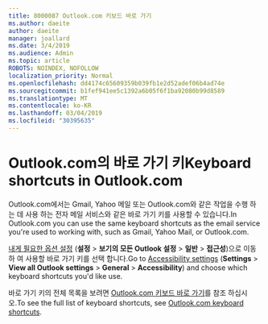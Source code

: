 ```yaml
---
title: 8000087 Outlook.com 키보드 바로 가기
ms.author: daeite
author: daeite
manager: joallard
ms.date: 3/4/2019
ms.audience: Admin
ms.topic: article
ROBOTS: NOINDEX, NOFOLLOW
localization_priority: Normal
ms.openlocfilehash: dd4174c65609359b039fb1e2d52adef06b4ad74e
ms.sourcegitcommit: b1fef941ee5c1392a6b05f6f1ba92080b99d8589
ms.translationtype: MT
ms.contentlocale: ko-KR
ms.lasthandoff: 03/04/2019
ms.locfileid: "30395635"
---
```

# <a name="keyboard-shortcuts-in-outlookcom"></a><span data-ttu-id="6a35c-102">Outlook.com의 바로 가기 키</span><span class="sxs-lookup"><span data-stu-id="6a35c-102">Keyboard shortcuts in Outlook.com</span></span>

<span data-ttu-id="6a35c-103">Outlook.com에서는 Gmail, Yahoo 메일 또는 Outlook.com와 같은 작업을 수행 하는 데 사용 하는 전자 메일 서비스와 같은 바로 가기 키를 사용할 수 있습니다.</span><span class="sxs-lookup"><span data-stu-id="6a35c-103">In Outlook.com you can use the same keyboard shortcuts as the email service you're used to working with, such as Gmail, Yahoo Mail, or Outlook.com.</span></span>

<span data-ttu-id="6a35c-104">[내게 필요한 옵션 설정](https://go.microsoft.com/fwlink/?linkid=2080840) (**설정** > **보기의 모든 Outlook 설정** > **일반** > **접근성**)으로 이동 하 여 사용할 바로 가기 키를 선택 합니다.</span><span class="sxs-lookup"><span data-stu-id="6a35c-104">Go to [Accessibility settings](https://go.microsoft.com/fwlink/?linkid=2080840) (**Settings** > **View all Outlook settings** > **General** > **Accessibility**) and choose which keyboard shortcuts you'd like use.</span></span>

<span data-ttu-id="6a35c-105">바로 가기 키의 전체 목록을 보려면 [Outlook.com 키보드 바로 가기](https://support.office.com/article/708d907e-4398-4fc6-9a9a-4fc72bccec16)를 참조 하십시오.</span><span class="sxs-lookup"><span data-stu-id="6a35c-105">To see the full list of keyboard shortcuts, see [Outlook.com keyboard shortcuts](https://support.office.com/article/708d907e-4398-4fc6-9a9a-4fc72bccec16).</span></span>